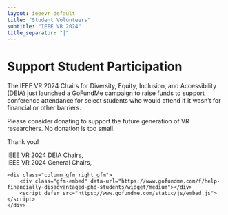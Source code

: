 ```yaml
---
layout: ieeevr-default
title: "Student Volunteers"
subtitle: "IEEE VR 2024"
title_separator: "|"
---
```

<script type="text/javascript">
    $(document).ready(function(){
		var email = ""; 
		var domain = "ieeevr.org"; 

	    email = "deia2024"; 		
		$(".deia2024").html("<span class='text-nowrap'><a href=javascript:location='" + "mail" + "to:" + email + "@" + domain + "'><i class='fas fa-fw fa-envelope-square emailIcon' style=''></i><i class='emailText'>" + email + "@" + domain + "</a></i></span>");            

        
	    email = "general2024"; 		
		$(".general2024").html("<span class='text-nowrap'><a href=javascript:location='" + "mail" + "to:" + email + "@" + domain + "'><i class='fas fa-fw fa-envelope-square emailIcon' style=''></i><i class='emailText'>" + email + "@" + domain + "</a></i></span>");       
	});
</script>

<h1>Support Student Participation</h1>
<div class="row_gfm">
    <div class="column_gfm left_gfm">            
        <p>
            The IEEE VR 2024 Chairs for Diversity, Equity, Inclusion, and Accessibility (DEIA) just launched a GoFundMe campaign to raise funds to support conference attendance for select students who would attend if it wasn’t for financial or other barriers.
        </p>
        <p>
            Please consider donating to support the future generation of VR researchers. No donation is too small.
        </p>
        <p>
        Thank you!
        </p>
        <p>
        IEEE VR 2024 DEIA Chairs, <span class="deia2024"></span><br />
        IEEE VR 2024 General Chairs, <span class="general2024"></span>
        </p> 
    </div> 

    <div class="column_gfm right_gfm">
        <div class="gfm-embed" data-url="https://www.gofundme.com/f/help-financially-disadvantaged-phd-students/widget/medium"></div>
        <script defer src="https://www.gofundme.com/static/js/embed.js"></script> 
    </div>
</div>

